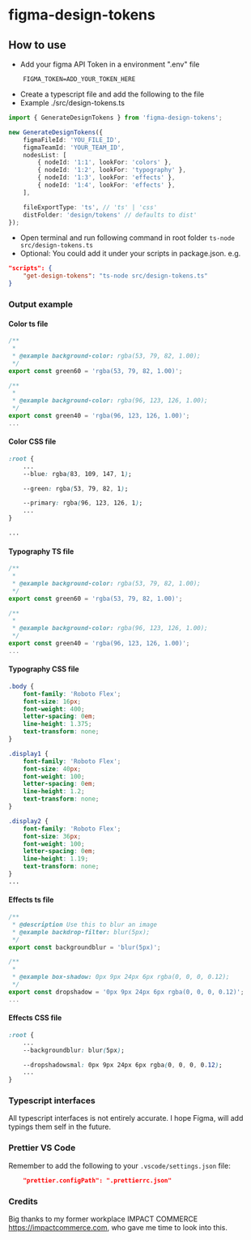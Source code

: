 # figma-design-tokens

## How to use

- Add your figma API Token in a environment ".env" file

```.env
    FIGMA_TOKEN=ADD_YOUR_TOKEN_HERE
```

- Create a typescript file and add the following to the file
- Example ./src/design-tokens.ts

```ts
import { GenerateDesignTokens } from 'figma-design-tokens';

new GenerateDesignTokens({
    figmaFileId: 'YOU_FILE_ID',
    figmaTeamId: 'YOUR_TEAM_ID',
    nodesList: [
        { nodeId: '1:1', lookFor: 'colors' },
        { nodeId: '1:2', lookFor: 'typography' },
        { nodeId: '1:3', lookFor: 'effects' },
        { nodeId: '1:4', lookFor: 'effects' },
    ],

    fileExportType: 'ts', // 'ts' | 'css'
    distFolder: 'design/tokens' // defaults to dist'
});
```

- Open terminal and run following command in root folder `ts-node src/design-tokens.ts`
- Optional: You could add it under your scripts in package.json. e.g.

```json
"scripts": {
    "get-design-tokens": "ts-node src/design-tokens.ts"
}
```


### Output example

#### __Color ts__ file

```ts
/**
 *
 * @example background-color: rgba(53, 79, 82, 1.00);
 */
export const green60 = 'rgba(53, 79, 82, 1.00)';

/**
 *
 * @example background-color: rgba(96, 123, 126, 1.00);
 */
export const green40 = 'rgba(96, 123, 126, 1.00)';
...
```

#### __Color CSS__ file

```css
:root {
    ...
    --blue: rgba(83, 109, 147, 1);

    --green: rgba(53, 79, 82, 1);

    --primary: rgba(96, 123, 126, 1);
    ...
}

...
```

#### __Typography TS__ file

```ts
/**
 *
 * @example background-color: rgba(53, 79, 82, 1.00);
 */
export const green60 = 'rgba(53, 79, 82, 1.00)';

/**
 *
 * @example background-color: rgba(96, 123, 126, 1.00);
 */
export const green40 = 'rgba(96, 123, 126, 1.00)';
...
```

#### __Typography CSS__ file

```css
.body {
    font-family: 'Roboto Flex';
    font-size: 16px;
    font-weight: 400;
    letter-spacing: 0em;
    line-height: 1.375;
    text-transform: none;
}

.display1 {
    font-family: 'Roboto Flex';
    font-size: 40px;
    font-weight: 100;
    letter-spacing: 0em;
    line-height: 1.2;
    text-transform: none;
}

.display2 {
    font-family: 'Roboto Flex';
    font-size: 36px;
    font-weight: 100;
    letter-spacing: 0em;
    line-height: 1.19;
    text-transform: none;
}
...
```

#### __Effects ts__ file

```ts
/**
 * @description Use this to blur an image
 * @example backdrop-filter: blur(5px);
 */
export const backgroundblur = 'blur(5px)';

/**
 *
 * @example box-shadow: 0px 9px 24px 6px rgba(0, 0, 0, 0.12);
 */
export const dropshadow = '0px 9px 24px 6px rgba(0, 0, 0, 0.12)';
...
```

#### __Effects CSS__ file

```css
:root {
    ...
    --backgroundblur: blur(5px);

    --dropshadowsmal: 0px 9px 24px 6px rgba(0, 0, 0, 0.12);
    ...
}
```

### Typescript interfaces

All typescript interfaces is not entirely accurate. I hope Figma, will add typings them self in the future.

### Prettier VS Code

Remember to add the following to your `.vscode/settings.json` file:

```json
    "prettier.configPath": ".prettierrc.json"
```

### Credits

Big thanks to my former workplace IMPACT COMMERCE <https://impactcommerce.com>, who gave me time to look into this.
